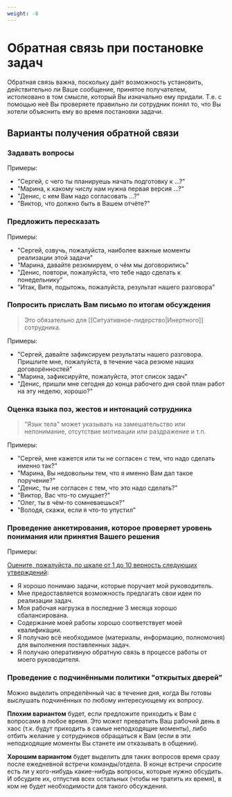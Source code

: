 ```yaml
---
weight: -8
---
```

# Обратная связь при постановке задач
Обратная связь важна, поскольку даёт возможность установить, действительно ли Ваше сообщение, принятое получателем, истолковано в том смысле, который Вы изначально ему придали. Т.е. с помощью неё Вы проверяете правильно ли сотрудник понял то, что Вы хотели объяснить ему во время постановки задачи.

## Варианты получения обратной связи

### Задавать вопросы
Примеры:

- "Сергей, с чего ты планируешь начать подготовку к ...?"
- "Марина, к какому числу нам нужна первая версия ...?"
- "Денис, с кем Вам надо согласовать ...?"
- "Виктор, что должно быть в Вашем отчёте?"

### Предложить пересказать
Примеры:

- "Сергей, озвучь, пожалуйста, наиболее важные моменты реализации этой задачи"
- "Марина, давайте резюмируем, о чём мы договорились"
- "Денис, повтори, пожалуйста, что тебе надо сделать к понедельнику"
- "Итак, Витя, подытожь, пожалуйста, результат нашего разговора"

### Попросить прислать Вам письмо по итогам обсуждения
> Это обязательно для [[Ситуативное-лидерство|Инертного]] сотрудника.

Примеры:

- "Сергей, давайте зафиксируем результаты нашего разговора. Пришлите мне, пожалуйста, в течение часа резюме наших договорённостей"
- "Марина, зафиксируйте, пожалуйста, этот список задач"
- "Денис, пришли мне сегодня до конца рабочего дня свой план работ на эту неделю, хорошо?"

### Оценка языка поз, жестов и интонаций сотрудника
> "Язык тела" может указывать на замешательство или непонимание, отсутствие мотивации или раздражение и т.п.

Примеры:

- "Сергей, мне кажется или ты не согласен с тем, что надо сделать именно так?"
- "Марина, Вы недовольны тем, что я именно Вам дал такое поручение?"
- "Денис, ты не согласен с тем, что это надо сделать?"
- "Виктор, Вас что-то смущает?"
- "Олег, ты в чём-то сомневаешься?"
- "Володя, скажи, если я что-то упустил"

### Проведение анкетирования, которое проверяет уровень понимания или принятия Вашего решения
Примеры:

<u>Оцените, пожалуйста, по шкале от 1 до 10 верность следующих утверждений</u>:

- Я хорошо понимаю задачи, которые поручает мой руководитель.
- Мне предоставляется возможность предлагать свои идеи по реализации задач.
- Моя рабочая нагрузка в последние 3 месяца хорошо сбалансирована.
- Содержание моей работы хорошо соответствует моей квалификации.
- Я получаю всё необходимое (материалы, информацию, полномочия) для выполнения поставленных задач.
- Я получаю оперативную обратную связь в процессе работы от моего руководителя.

### Проведение с подчинёнными политики "открытых дверей"
Можно выделить определённый час в течение дня, когда Вы готовы выслушать подчинённых по любому интересующему их вопросу.

**Плохим вариантом** будет, если предложите приходить к Вам с вопросами в любое время. Это может превратить Ваш рабочий день в хаос (т.к. будут приходить в самые неподходящие моменты), либо отбить желание у сотрудников обращаться к Вам (если в эти неподходящие моменты Вы станете им отказывать в общении).

**Хорошим вариантом** будет выделить для таких вопросов время сразу после ежедневной встречи команды/отдела. В конце встречи спросите есть ли у кого-нибудь какие-нибудь вопросы, которые нужно обсудить. И обсудите их, отпустив всех остальных (чтобы не тратить их время), в ком не будет необходимости для такого обсуждения.